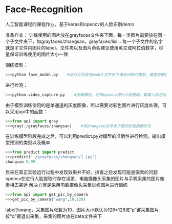# Face-Recognition
人工智能课程的课程作业，基于keras和opencv的人脸识别demo

准备样本：
训练使用的图片放在grayfaces文件夹下面，每一类图片需要放在同一个子文件夹下，如grayfaces/zhangsan，grayfaces/lisi...
每一个子文件的名字就是子文件内图片的label，文件夹以及图片命名建议使用英文或阿拉伯数字，尽量保证训练使用的图片大小一致

训练模型：
```python
>>>python face_model.py    #运行之后会在model文件夹下保存训练的模型，模型参数在face_model.py内可调
```

进行检测：
```python
>>>python video_capture.py    #加载模型，利用opencv进行人脸提取，截取人脸之后进行预测，输出概率
```
由于模型训练使用的是单通道的灰度图像，所以需要对彩色图片进行灰度处理，可以采用api中的函数：
```python
>>>from api import gray
>>>gray(./grayfaces/zhangsan)    #将zhangsan文件夹下面的彩色图像灰化
```

在训练模型阶段完成之后，可以利用predict.py对模型的准确性进行检测，输出模型预测的类型以及概率
```python
>>>from predict import predict
>>>predict('./grayfaces/zhangsan/1.jpg')
zhangsan 0.99
```

后来在真正实验运行过程中发现效果并不好，排查之后发现可能是像素的问题
opencv在进行人脸提取时存在误差，电脑摄像头采集的图片与手机采集的图片像素相去甚远
解决方案是采用电脑摄像头采集训练图片进行训练
```python
>>>from api import get_pic_by_camera
>>>get_pic_by_camera("wang",10,128)    
```
label为wang，采集图片张数为10，图片大小默认为128*128按“p”键采集图片，按“q”键退出采集，采集的图片放在data文件夹下
